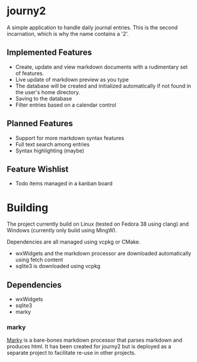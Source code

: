 # journy2
 A simple application to handle daily journal entries. This is the second incarnation, which is why the name contains a '2'.

## Implemented Features

- Create, update and view markdown documents with a rudimentary set of features.
- Live update of markdown preview as you type
- The database will be created and initialized automatically if not found in the user's home directory.
- Saving to the database
- Filter entries based on a calendar control

## Planned Features

- Support for more markdown syntax features
- Full text search among entries
- Syntax highlighting (maybe)

## Feature Wishlist

- Todo items managed in a kanban board

# Building

The project currently build on Linux (tested on Fedora 38 using clang) and Windows (currently only build using MingW).

Dependencies are all managed using vcpkg or CMake.
- wxWidgets and the markdown processor are downloaded automatically using fetch content
- sqlite3 is downloaded using vcpkg

## Dependencies

- wxWidgets
- sqlite3
- marky

### marky

[Marky](https://github.com/lambda-snail/marky) is a bare-bones markdown processor that parses markdown and produces html. It has been created for journy2 but is deployed as a separate project to facilitate re-use in other projects.
